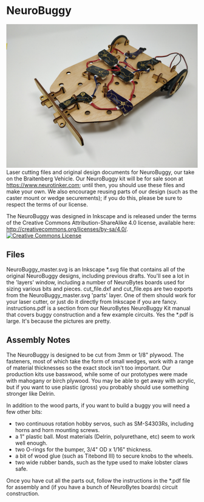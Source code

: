 # NeuroBuggy
![NeuroBuggy, assembled with NeuroBytes](NeuroBuggy.jpg)
Laser cutting files and original design documents for NeuroBuggy, our take on the Braitenberg Vehicle. Our NeuroBuggy kit will be for sale soon at https://www.neurotinker.com; until then, you should use these files and make your own. We also encourage reusing parts of our design (such as the caster mount or wedge securements); if you do this, please be sure to respect the terms of our license.

The NeuroBuggy was designed in Inkscape and is released under the terms of the Creative Commons Attribution-ShareAlike 4.0 license, available here: http://creativecommons.org/licenses/by-sa/4.0/.
<a rel="license" href="http://creativecommons.org/licenses/by-sa/4.0/"><img alt="Creative Commons License" style="border-width:0" src="https://i.creativecommons.org/l/by-sa/4.0/88x31.png" /></a>
## Files
NeuroBuggy_master.svg is an Inkscape *.svg file that contains all of the original NeuroBuggy designs, including previous drafts. You'll see a lot in the 'layers' window, including a number of NeuroBytes boards used for sizing various bits and pieces.
cut_file.dxf and cut_file.eps are two exports from the NeuroBuggy_master.svg 'parts' layer. One of them should work for your laser cutter, or just do it directly from Inkscape if you are fancy.
instructions.pdf is a section from our NeuroBytes NeuroBuggy Kit manual that covers buggy construction and a few example circuits. Yes the *.pdf is large. It's because the pictures are pretty. 
## Assembly Notes
The NeuroBuggy is designed to be cut from 3mm or 1/8" plywood. The fasteners, most of which take the form of small wedges, work with a range of material thicknesses so the exact stock isn't too important. Our production kits use basswood, while some of our prototypes were made with mahogany or birch plywood. You may be able to get away with acrylic, but if you want to use plastic (gross) you probably should use something stronger like Delrin.

In addition to the wood parts, if you want to build a buggy you will need a few other bits:
* two continuous rotation hobby servos, such as SM-S4303Rs, including horns and horn mounting screws.
* a 1" plastic ball. Most materials (Delrin, polyurethane, etc) seem to work well enough.
* two O-rings for the bumper, 3/4" OD x 1/16" thickness.
* a bit of wood glue (such as Titebond III) to secure knobs to the wheels.
* two wide rubber bands, such as the type used to make lobster claws safe.

Once you have cut all the parts out, follow the instructions in the *.pdf file for assembly and (if you have a bunch of NeuroBytes boards) circuit construction.
